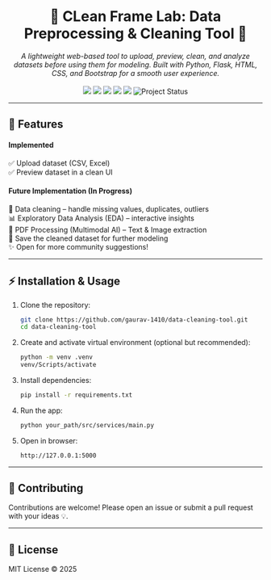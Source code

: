 <h1 align="center">🧹 CLean Frame Lab: Data Preprocessing & Cleaning Tool 🚀</h1>

<!-- <div align="center">
    <a href="https://github.com/gaurav-1410/data-cleaning-tool">
        <img src="https://img.shields.io/github/stars/gaurav-1410/data-cleaning-tool?style=for-the-badge" alt="Stars"/>
    </a>
    <a href="https://github.com/gaurav-1410/data-cleaning-tool/network/members">
        <img src="https://img.shields.io/github/forks/gaurav-1410/data-cleaning-tool?style=for-the-badge" alt="Forks"/>
    </a>
    <a href="https://github.com/gaurav-1410/data-cleaning-tool/issues">
        <img src="https://img.shields.io/github/issues/gaurav-1410/data-cleaning-tool?style=for-the-badge" alt="Issues"/>
    </a>
    <a href="https://github.com/gaurav-1410/data-cleaning-tool/blob/main/LICENSE">
        <img src="https://img.shields.io/github/license/gaurav-1410/data-cleaning-tool?style=for-the-badge" alt="License"/>
    </a>
</div> -->

<div align="center">
    <i>
        A lightweight web-based tool to upload, preview, clean, and analyze datasets before using them for modeling.  
        Built with Python, Flask, HTML, CSS, and Bootstrap for a smooth user experience.
    </i>
    <br>
    <br>
    <img src="https://img.shields.io/badge/Python-3776AB?style=flat&logo=python&logoColor=white"/>
    <img src="https://img.shields.io/badge/Flask-000000?style=flat&logo=flask&logoColor=white"/>
    <img src="https://img.shields.io/badge/HTML5-E34F26?style=flat&logo=html5&logoColor=white"/>
    <img src="https://img.shields.io/badge/CSS3-1572B6?style=flat&logo=css3&logoColor=white"/>
    <img src="https://img.shields.io/badge/Bootstrap-7952B3?style=flat&logo=bootstrap&logoColor=white"/>
    <img src="https://img.shields.io/badge/status-in--progress-yellow" alt="Project Status"/>
</div>

---

## 🚀 Features  
#### Implemented
✅ Upload dataset (CSV, Excel)  
✅ Preview dataset in a clean UI  

#### Future Implementation (In Progress)
🔄 Data cleaning – handle missing values, duplicates, outliers  
📊 Exploratory Data Analysis (EDA) – interactive insights  
📄 PDF Processing (Multimodal AI) – Text & Image extraction  
💾 Save the cleaned dataset for further modeling  
✨ Open for more community suggestions!  

---

## ⚡ Installation & Usage  

1. Clone the repository:  
   ```bash
   git clone https://github.com/gaurav-1410/data-cleaning-tool.git
   cd data-cleaning-tool

2. Create and activate virtual environment (optional but recommended):
    ```bash
    python -m venv .venv
    venv/Scripts/activate
    ```

3. Install dependencies:
    ```bash
    pip install -r requirements.txt
    ```

4. Run the app:
    ```bash
    python your_path/src/services/main.py
    ```
5. Open in browser:
    ```bash
    http://127.0.0.1:5000
    ```

---

## 🤝 Contributing
Contributions are welcome! Please open an issue or submit a pull request with your ideas 💡.

---

## 📜 License
MIT License © 2025